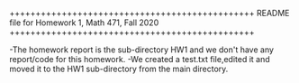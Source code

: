 +++++++++++++++++++++++++++++++++++++++++++++++
README file for Homework 1, Math 471, Fall 2020
+++++++++++++++++++++++++++++++++++++++++++++++

-The homework report is the sub-directory HW1 
 and we don't have any report/code for this homework. 
-We created a test.txt file,edited it and moved it to the HW1 sub-directory from the main directory.
